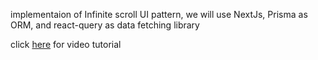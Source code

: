 implementaion of Infinite scroll UI pattern, we will use NextJs, Prisma as ORM, and react-query as data fetching library

click [here](https://youtu.be/wkClKGnvsDE) for video tutorial
